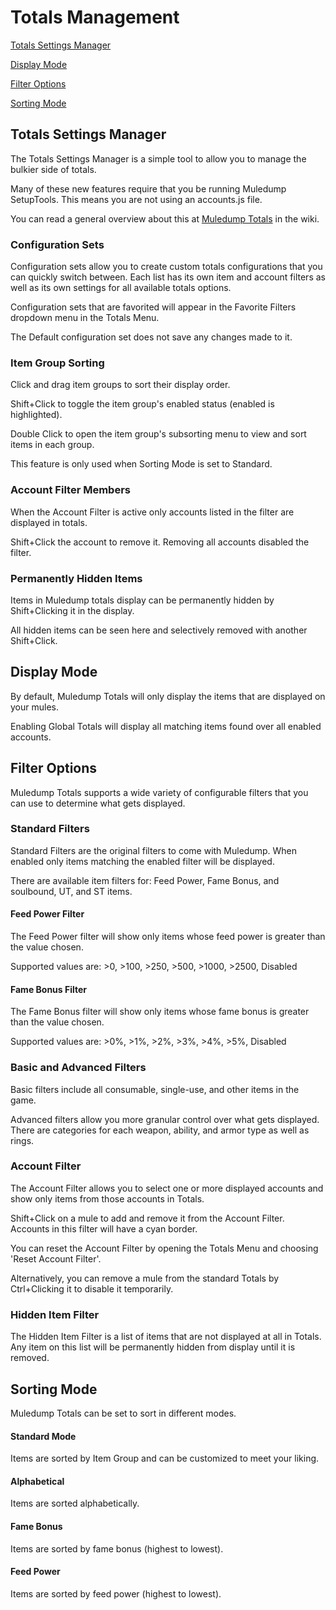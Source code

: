# Totals Management

[Totals Settings Manager](#tsm)

[Display Mode](#dm)

[Filter Options](#fo)

[Sorting Mode](#sm)

## <a href="#" id="tsm"></a>Totals Settings Manager

The Totals Settings Manager is a simple tool to allow you to manage the bulkier side of totals.

Many of these new features require that you be running Muledump SetupTools. This means you are not using an accounts.js file.

You can read a general overview about this at <a href="https://github.com/jakcodex/muledump/wiki/Totals" target="blank">Muledump Totals</a> in the wiki.

### Configuration Sets

Configuration sets allow you to create custom totals configurations that you can quickly switch between. Each list has its own item and account filters as well as its own settings for all available totals options.

Configuration sets that are favorited will appear in the Favorite Filters dropdown menu in the Totals Menu.

The Default configuration set does not save any changes made to it.

### Item Group Sorting

Click and drag item groups to sort their display order.

Shift+Click to toggle the item group's enabled status (enabled is highlighted).

Double Click to open the item group's subsorting menu to view and sort items in each group.

This feature is only used when Sorting Mode is set to Standard.

### Account Filter Members

When the Account Filter is active only accounts listed in the filter are displayed in totals.

Shift+Click the account to remove it. Removing all accounts disabled the filter.

### Permanently Hidden Items

Items in Muledump totals display can be permanently hidden by Shift+Clicking it in the display.

All hidden items can be seen here and selectively removed with another Shift+Click.

## <a href="#" id="dn"></a>Display Mode

By default, Muledump Totals will only display the items that are displayed on your mules.

Enabling Global Totals will display all matching items found over all enabled accounts.

## <a href="#" id="fo"></a>Filter Options

Muledump Totals supports a wide variety of configurable filters that you can use to determine what gets displayed.

### Standard Filters

Standard Filters are the original filters to come with Muledump. When enabled only items matching the enabled filter will be displayed.

There are available item filters for: Feed Power, Fame Bonus, and soulbound, UT, and ST items.

#### Feed Power Filter

The Feed Power filter will show only items whose feed power is greater than the value chosen.

Supported values are: >0, >100, >250, >500, >1000, >2500, Disabled

#### Fame Bonus Filter

The Fame Bonus filter will show only items whose fame bonus is greater than the value chosen.

Supported values are: >0%, >1%, >2%, >3%, >4%, >5%, Disabled

### Basic and Advanced Filters

Basic filters include all consumable, single-use, and other items in the game.

Advanced filters allow you more granular control over what gets displayed. There are categories for each weapon, ability, and armor type as well as rings.

### Account Filter

The Account Filter allows you to select one or more displayed accounts and show only items from those accounts in Totals.

Shift+Click on a mule to add and remove it from the Account Filter. Accounts in this filter will have a cyan border.

You can reset the Account Filter by opening the Totals Menu and choosing 'Reset Account Filter'.

Alternatively, you can remove a mule from the standard Totals by Ctrl+Clicking it to disable it temporarily.

### Hidden Item Filter

The Hidden Item Filter is a list of items that are not displayed at all in Totals. Any item on this list will be permanently hidden from display until it is removed.

## <a href="#" id="sm"></a>Sorting Mode

Muledump Totals can be set to sort in different modes.

#### Standard Mode

Items are sorted by Item Group and can be customized to meet your liking.

#### Alphabetical

Items are sorted alphabetically.

#### Fame Bonus

Items are sorted by fame bonus (highest to lowest).

#### Feed Power

Items are sorted by feed power (highest to lowest).
